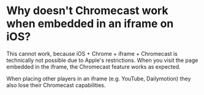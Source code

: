 # Why doesn't Chromecast work when embedded in an iframe on iOS?

This cannot work, because iOS + Chrome + iframe + Chromecast is technically not possible due to Apple's restrictions. When you visit the page embedded in the iframe, the Chromecast feature works as expected.

When placing other players in an iframe (e.g. YouTube, Dailymotion) they also lose their Chromecast capabilities. 